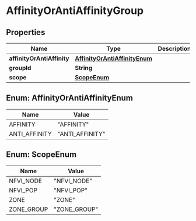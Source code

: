 
# AffinityOrAntiAffinityGroup

## Properties
Name | Type | Description | Notes
------------ | ------------- | ------------- | -------------
**affinityOrAntiAffinity** | [**AffinityOrAntiAffinityEnum**](#AffinityOrAntiAffinityEnum) |  |  [optional]
**groupId** | **String** |  |  [optional]
**scope** | [**ScopeEnum**](#ScopeEnum) |  |  [optional]


<a name="AffinityOrAntiAffinityEnum"></a>
## Enum: AffinityOrAntiAffinityEnum
Name | Value
---- | -----
AFFINITY | &quot;AFFINITY&quot;
ANTI_AFFINITY | &quot;ANTI_AFFINITY&quot;


<a name="ScopeEnum"></a>
## Enum: ScopeEnum
Name | Value
---- | -----
NFVI_NODE | &quot;NFVI_NODE&quot;
NFVI_POP | &quot;NFVI_POP&quot;
ZONE | &quot;ZONE&quot;
ZONE_GROUP | &quot;ZONE_GROUP&quot;




